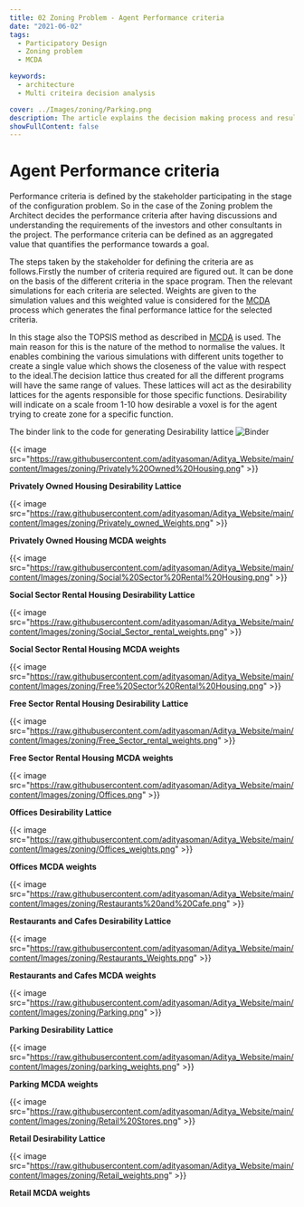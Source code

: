 ```yaml
---
title: 02 Zoning Problem - Agent Performance criteria
date: "2021-06-02"
tags:
  - Participatory Design
  - Zoning problem
  - MCDA

keywords:
  - architecture
  - Multi criteira decision analysis

cover: ../Images/zoning/Parking.png
description: The article explains the decision making process and resulting outputs for the Zones in the massing model.
showFullContent: false
---
```


# Agent Performance criteria

Performance criteria is defined by the stakeholder participating in the stage of the configuration problem. So in the case of the Zoning problem the Architect decides the performance criteria after having discussions and understanding the requirements of the investors and other consultants in the project. The performance criteria can be defined as an aggregated value that quantifies the performance towards a goal.

The steps taken by the stakeholder for defining the criteria are as follows.Firstly the number of criteria required are figured out. It can be done on the basis of the different criteria in the space program. Then the relevant simulations for each criteria are selected. Weights are given to the simulation values and this weighted value is considered for the [MCDA](/posts/mcda) process which generates the final performance lattice for the selected criteria.

In this stage also the TOPSIS method as described in [MCDA](/posts/mcda) is used. The main reason for this is the nature of the method to normalise the values. It enables combining the various simulations with different units together to create a single value which shows the closeness of the value with respect to the ideal.The decision lattice thus created for all the different programs will have the same range of values. These lattices will act as the desirability lattices for the agents responsible for those specific functions. Desirability will indicate on a scale froom 1-10 how desirable a voxel is for the agent trying to create zone for a specific function.

The binder link to the code for generating Desirability lattice ![Binder](https://mybinder.org/badge_logo.svg)

{{< image src="https://raw.githubusercontent.com/adityasoman/Aditya_Website/main/content/Images/zoning/Privately%20Owned%20Housing.png" >}}

**Privately Owned Housing Desirability Lattice**

{{< image src="https://raw.githubusercontent.com/adityasoman/Aditya_Website/main/content/Images/zoning/Privately_owned_Weights.png" >}}

**Privately Owned Housing MCDA weights**

{{< image src="https://raw.githubusercontent.com/adityasoman/Aditya_Website/main/content/Images/zoning/Social%20Sector%20Rental%20Housing.png" >}}

**Social Sector Rental Housing Desirability Lattice**

{{< image src="https://raw.githubusercontent.com/adityasoman/Aditya_Website/main/content/Images/zoning/Social_Sector_rental_weights.png" >}}

**Social Sector Rental Housing MCDA weights**

{{< image src="https://raw.githubusercontent.com/adityasoman/Aditya_Website/main/content/Images/zoning/Free%20Sector%20Rental%20Housing.png" >}}

**Free Sector Rental Housing Desirability Lattice**

{{< image src="https://raw.githubusercontent.com/adityasoman/Aditya_Website/main/content/Images/zoning/Free_Sector_rental_weights.png" >}}

**Free Sector Rental Housing MCDA weights**

{{< image src="https://raw.githubusercontent.com/adityasoman/Aditya_Website/main/content/Images/zoning/Offices.png" >}}

**Offices Desirability Lattice**

{{< image src="https://raw.githubusercontent.com/adityasoman/Aditya_Website/main/content/Images/zoning/Offices_weights.png" >}}

**Offices MCDA weights**

{{< image src="https://raw.githubusercontent.com/adityasoman/Aditya_Website/main/content/Images/zoning/Restaurants%20and%20Cafe.png" >}}

**Restaurants and Cafes Desirability Lattice**

{{< image src="https://raw.githubusercontent.com/adityasoman/Aditya_Website/main/content/Images/zoning/Restaurants_Weights.png" >}}

**Restaurants and Cafes MCDA weights**

{{< image src="https://raw.githubusercontent.com/adityasoman/Aditya_Website/main/content/Images/zoning/Parking.png" >}}

**Parking Desirability Lattice**

{{< image src="https://raw.githubusercontent.com/adityasoman/Aditya_Website/main/content/Images/zoning/parking_weights.png" >}}

**Parking MCDA weights**

{{< image src="https://raw.githubusercontent.com/adityasoman/Aditya_Website/main/content/Images/zoning/Retail%20Stores.png" >}}

**Retail Desirability Lattice**

{{< image src="https://raw.githubusercontent.com/adityasoman/Aditya_Website/main/content/Images/zoning/Retail_weights.png" >}}

**Retail MCDA weights**
